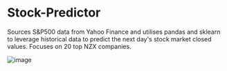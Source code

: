 # Stock-Predictor

Sources S&P500 data from Yahoo Finance and utilises pandas and sklearn to leverage historical data to predict the next day's stock market closed values. Focuses on 20 top NZX companies.

![image](https://github.com/IsabelBody/Stock-Predictor/assets/140023141/32c1dfc5-7e1e-4e5e-9248-5bd86e122805)
